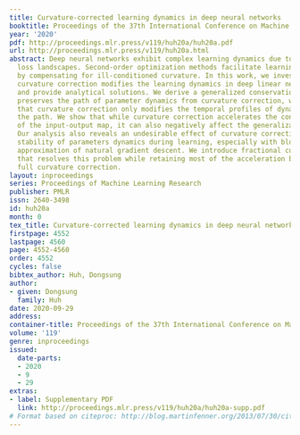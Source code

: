 ```yaml
---
title: Curvature-corrected learning dynamics in deep neural networks
booktitle: Proceedings of the 37th International Conference on Machine Learning
year: '2020'
pdf: http://proceedings.mlr.press/v119/huh20a/huh20a.pdf
url: http://proceedings.mlr.press/v119/huh20a.html
abstract: Deep neural networks exhibit complex learning dynamics due to their non-convex
  loss landscapes. Second-order optimization methods facilitate learning dynamics
  by compensating for ill-conditioned curvature. In this work, we investigate how
  curvature correction modifies the learning dynamics in deep linear neural networks
  and provide analytical solutions. We derive a generalized conservation law that
  preserves the path of parameter dynamics from curvature correction, which shows
  that curvature correction only modifies the temporal profiles of dynamics along
  the path. We show that while curvature correction accelerates the convergence dynamics
  of the input-output map, it can also negatively affect the generalization performance.
  Our analysis also reveals an undesirable effect of curvature correction that compromises
  stability of parameters dynamics during learning, especially with block-diagonal
  approximation of natural gradient descent. We introduce fractional curvature correction
  that resolves this problem while retaining most of the acceleration benefits of
  full curvature correction.
layout: inproceedings
series: Proceedings of Machine Learning Research
publisher: PMLR
issn: 2640-3498
id: huh20a
month: 0
tex_title: Curvature-corrected learning dynamics in deep neural networks
firstpage: 4552
lastpage: 4560
page: 4552-4560
order: 4552
cycles: false
bibtex_author: Huh, Dongsung
author:
- given: Dongsung
  family: Huh
date: 2020-09-29
address: 
container-title: Proceedings of the 37th International Conference on Machine Learning
volume: '119'
genre: inproceedings
issued:
  date-parts:
  - 2020
  - 9
  - 29
extras:
- label: Supplementary PDF
  link: http://proceedings.mlr.press/v119/huh20a/huh20a-supp.pdf
# Format based on citeproc: http://blog.martinfenner.org/2013/07/30/citeproc-yaml-for-bibliographies/
---
```

